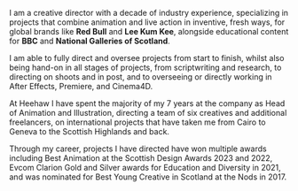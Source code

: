 I am a creative director with a decade of industry experience, specializing in projects that combine animation and live action in inventive, fresh ways, for global brands like **Red Bull** and **Lee Kum Kee**, alongside educational content for **BBC** and **National Galleries of Scotland**.

I am able to fully direct and oversee projects from start to finish, whilst also being hand-on in all stages of projects, from scriptwriting and research, to directing on shoots and in post, and to overseeing or directly working in After Effects, Premiere, and Cinema4D.

At Heehaw I have spent the majority of my 7 years at the company as Head of Animation and Illustration, directing a team of six creatives and additional freelancers, on international projects that have taken me from Cairo to Geneva to the Scottish Highlands and back.

Through my career, projects I have directed have won multiple awards including Best Animation at the Scottish Design Awards 2023 and 2022, Evcom Clarion Gold and Silver awards for Education and Diversity in 2021, and was nominated for Best Young Creative in Scotland at the Nods in 2017.